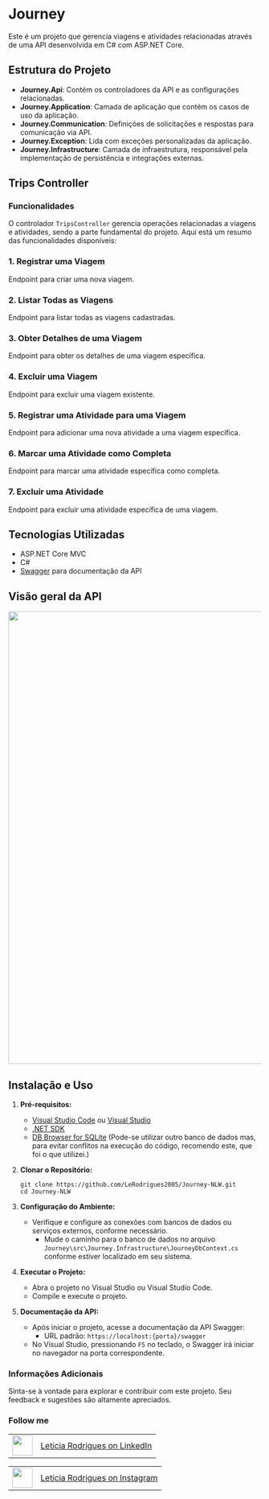 # Journey

Este é um projeto que gerencia viagens e atividades relacionadas através de uma API desenvolvida em C# com ASP.NET Core.

## Estrutura do Projeto

- **Journey.Api**: Contém os controladores da API e as configurações relacionadas.
- **Journey.Application**: Camada de aplicação que contém os casos de uso da aplicação.
- **Journey.Communication**: Definições de solicitações e respostas para comunicação via API.
- **Journey.Exception**: Lida com exceções personalizadas da aplicação.
- **Journey.Infrastructure**: Camada de infraestrutura, responsável pela implementação de persistência e integrações externas.

## Trips Controller

### Funcionalidades

O controlador `TripsController` gerencia operações relacionadas a viagens e atividades, sendo a parte fundamental do projeto. Aqui está um resumo das funcionalidades disponíveis:

### 1. Registrar uma Viagem

Endpoint para criar uma nova viagem.

### 2. Listar Todas as Viagens

Endpoint para listar todas as viagens cadastradas.

### 3. Obter Detalhes de uma Viagem

Endpoint para obter os detalhes de uma viagem específica.

### 4. Excluir uma Viagem

Endpoint para excluir uma viagem existente.

### 5. Registrar uma Atividade para uma Viagem

Endpoint para adicionar uma nova atividade a uma viagem específica.

### 6. Marcar uma Atividade como Completa

Endpoint para marcar uma atividade específica como completa.

### 7. Excluir uma Atividade

Endpoint para excluir uma atividade específica de uma viagem.

## Tecnologias Utilizadas

- ASP.NET Core MVC
- C#
- <a href="https://swagger.io">Swagger</a> para documentação da API

## Visão geral da API

<p align="center">
<img src="https://github.com/LeRodrigues2005/Journey-NLW/assets/97632543/9c6b0027-36ab-4ed1-97a0-fdde19283be8" alt="" width="900">
</p>

## Instalação e Uso

1. **Pré-requisitos:**
   - <a href="https://code.visualstudio.com">Visual Studio Code</a> ou <a href="https://visualstudio.microsoft.com/pt-br/">Visual Studio</a>
   - <a href="https://dotnet.microsoft.com/pt-br/download">.NET SDK</a>
   - <a href="https://sqlitebrowser.org/dl/">DB Browser for SQLite</a> (Pode-se utilizar outro banco de dados mas, para evitar conflitos na execução do código, recomendo este, que foi o que utilizei.)

2. **Clonar o Repositório:**

   ```
   git clone https://github.com/LeRodrigues2005/Journey-NLW.git
   cd Journey-NLW
   ```

3. **Configuração do Ambiente:**

   - Verifique e configure as conexões com bancos de dados ou serviços externos, conforme necessário.
     - Mude o caminho para o banco de dados no arquivo `Journey\src\Journey.Infrastructure\JourneyDbContext.cs` conforme estiver localizado em seu sistema. 

4. **Executar o Projeto:**

   - Abra o projeto no Visual Studio ou Visual Studio Code.
   - Compile e execute o projeto.

5. **Documentação da API:**

   - Após iniciar o projeto, acesse a documentação da API Swagger:
     - URL padrão: `https://localhost:{porta}/swagger`
   - No Visual Studio, pressionando `F5` no teclado, o Swagger irá iniciar no navegador na porta correspondente. 

### Informações Adicionais
Sinta-se à vontade para explorar e contribuir com este projeto. Seu feedback e sugestões são altamente apreciados.

### Follow me

<table>
  <tr>
    <td><img loading="lazy" src="https://github.com/LeRodrigues2005/Randomik/assets/97632543/2596913e-d7ec-4164-83b8-3d7bd357242d" width="40" height="40"/></td>
    <td style="vertical-align: middle;"> <a href="https://www.linkedin.com/in/letícia-rodrigues-a75134254/">Letícia Rodrigues on LinkedIn</a> </td>
  </tr>
</table>

<table>
  <tr>
    <td><img loading="lazy" src="https://github.com/LeRodrigues2005/Randomik/assets/97632543/3615a9d2-87a2-4e68-bf74-ad8c652c3f69" width="40" height="40"/></td>
    <td style="vertical-align: middle;"> <a href="https://www.instagram.com/leticia_rodrigues2005/">Letícia Rodrigues on Instagram</a> </td>
  </tr>
</table>

